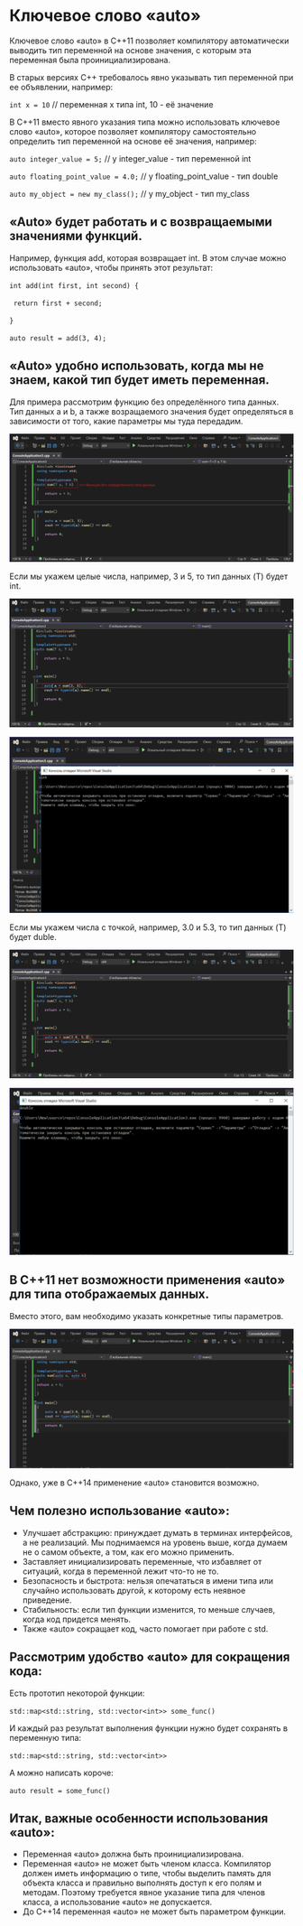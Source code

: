 # Ключевое слово «auto»

Ключевое слово «auto» в C++11 позволяет компилятору автоматически выводить тип переменной на основе значения, с которым эта переменная была проинициализирована.

В старых версиях C++ требовалось явно указывать тип переменной при ее объявлении, например:

`int x = 10` // переменная x типа int, 10 - её значение 

В C++11 вместо явного указания типа можно использовать ключевое слово «auto», которое позволяет компилятору самостоятельно определить тип переменной на основе её значения, например:

`auto integer_value = 5;` // у integer_value - тип переменной int 


`auto floating_point_value = 4.0;` // у floating_point_value - тип double


`auto my_object = new my_class();` // у my_object - тип my_class


## «Auto» будет работать и с возвращаемыми значениями функций. 


Например, функция add, которая возвращает int. В этом случае можно использовать «auto», чтобы принять этот результат:

`int add(int first, int second) {`


   ` return first + second;`

   
`}`


`auto result = add(3, 4);`


## «Auto» удобно использовать, когда мы не знаем, какой тип будет иметь переменная.


Для примера рассмотрим функцию без определённого типа данных. 
Тип данных a и b, а также возращаемого значения будет определяться в зависимости от того, какие параметры мы туда передадим.

![Image alt](https://github.com/netology-code/cppl-homeworks/blob/main/common/5.PNG)


Если мы укажем целые числа, например, 3 и 5, то тип данных (T) будет int.

![Image alt](https://github.com/netology-code/cppl-homeworks/blob/main/common/8.PNG)

![Image alt](https://github.com/netology-code/cppl-homeworks/blob/main/common/7.PNG)


Если мы укажем числа с точкой, например, 3.0 и 5.3, то тип данных (T) будет duble.

![Image alt](https://github.com/netology-code/cppl-homeworks/blob/main/common/9.PNG)

![Image alt](https://github.com/netology-code/cppl-homeworks/blob/main/common/10.PNG)


## В C++11 нет возможности применения «auto» для типа отображаемых данных.


Вместо этого, вам необходимо указать конкретные типы параметров.

![Image alt](https://github.com/netology-code/cppl-homeworks/blob/main/common/63PNG.PNG)


Однако, уже в C++14 применение «auto» становится возможно.

## Чем полезно использование «auto»:

- Улучшает абстракцию: принуждает думать в терминах интерфейсов, а не реализаций. Мы поднимаемся на уровень выше, когда думаем не о самом объекте, а том, как его можно применить.
- Заставляет инициализировать переменные, что избавляет от ситуаций, когда в переменной лежит что-то не то.
- Безопасность и быстрота: нельзя опечататься в имени типа или случайно использовать другой, к которому есть неявное приведение.
- Стабильность: если тип функции изменится, то меньше случаев, когда код придется менять.
- Также «auto» сокращает код, часто помогает при работе с std.

## Рассмотрим удобство «auto» для сокращения кода: 

Есть прототип некоторой функции:

`std::map<std::string, std::vector<int>> some_func()` 

И каждый раз результат выполнения функции нужно будет сохранять в переменную типа:

`std::map<std::string, std::vector<int>>`

А можно написать короче:

`auto result = some_func()` 

## Итак, важные особенности использования «auto»:

- Переменная «auto» должна быть проинициализирована.
- Переменная «auto» не может быть членом класса. Компилятор должен иметь информацию о типе, чтобы выделить память для объекта класса и правильно выполнять доступ к его полям и методам. Поэтому требуется явное указание типа для членов класса, а использование «auto» не допускается.
- До С++14 переменная «auto» не может быть параметром функции.
